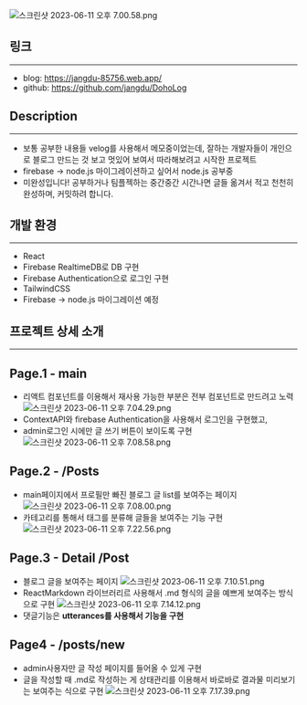 ![스크린샷 2023-06-11 오후 7.00.58.png](https://s3-us-west-2.amazonaws.com/secure.notion-static.com/846047a9-f3e0-474f-ba36-5567353bc3ee/%E1%84%89%E1%85%B3%E1%84%8F%E1%85%B3%E1%84%85%E1%85%B5%E1%86%AB%E1%84%89%E1%85%A3%E1%86%BA_2023-06-11_%E1%84%8B%E1%85%A9%E1%84%92%E1%85%AE_7.00.58.png)

## 링크

---

- blog: https://jangdu-85756.web.app/
- github: https://github.com/jangdu/DohoLog

## Description

---

- 보통 공부한 내용들 velog를 사용해서 메모중이었는데, 잘하는 개발자들이 개인으로 블로그 만드는 것 보고 멋있어 보여서 따라해보려고 시작한 프로젝트
- firebase → node.js 마이그레이션하고 싶어서 node.js 공부중
- 미완성입니다! 공부하거나 팀플젝하는 중간중간 시간나면 글들 옮겨서 적고 천천히 완성하며, 커밋하려 합니다.

## 개발 환경

---

- React
- Firebase RealtimeDB로 DB 구현
- Firebase Authentication으로 로그인 구현
- TailwindCSS
- Firebase → node.js 마이그레이션 예정

## 프로젝트 상세 소개

---

## Page.1 - main

- 리액트 컴포넌트를 이용해서 재사용 가능한 부분은 전부 컴포넌트로 만드려고 노력
  ![스크린샷 2023-06-11 오후 7.04.29.png](https://s3-us-west-2.amazonaws.com/secure.notion-static.com/843e2951-a666-40bf-ae2a-5608f95594cf/%E1%84%89%E1%85%B3%E1%84%8F%E1%85%B3%E1%84%85%E1%85%B5%E1%86%AB%E1%84%89%E1%85%A3%E1%86%BA_2023-06-11_%E1%84%8B%E1%85%A9%E1%84%92%E1%85%AE_7.04.29.png)
- ContextAPI와 firebase Authentication을 사용해서 로그인을 구현했고,
- admin로그인 시에만 글 쓰기 버튼이 보이도록 구현
  ![스크린샷 2023-06-11 오후 7.08.58.png](https://s3-us-west-2.amazonaws.com/secure.notion-static.com/5ea61bc1-40b0-4861-a093-f548a94602df/%E1%84%89%E1%85%B3%E1%84%8F%E1%85%B3%E1%84%85%E1%85%B5%E1%86%AB%E1%84%89%E1%85%A3%E1%86%BA_2023-06-11_%E1%84%8B%E1%85%A9%E1%84%92%E1%85%AE_7.08.58.png)

## Page.2 - /Posts

- main페이지에서 프로필만 빠진 블로그 글 list를 보여주는 페이지
  ![스크린샷 2023-06-11 오후 7.08.00.png](https://s3-us-west-2.amazonaws.com/secure.notion-static.com/88559f41-a2a2-48e7-bdf3-5c3a5a482156/%E1%84%89%E1%85%B3%E1%84%8F%E1%85%B3%E1%84%85%E1%85%B5%E1%86%AB%E1%84%89%E1%85%A3%E1%86%BA_2023-06-11_%E1%84%8B%E1%85%A9%E1%84%92%E1%85%AE_7.08.00.png)
- 카테고리를 통해서 태그를 분류해 글들을 보여주는 기능 구현
  ![스크린샷 2023-06-11 오후 7.22.56.png](https://s3-us-west-2.amazonaws.com/secure.notion-static.com/38c74d3e-2b17-453f-9612-9d83051d808d/%E1%84%89%E1%85%B3%E1%84%8F%E1%85%B3%E1%84%85%E1%85%B5%E1%86%AB%E1%84%89%E1%85%A3%E1%86%BA_2023-06-11_%E1%84%8B%E1%85%A9%E1%84%92%E1%85%AE_7.22.56.png)

## Page.3 - Detail /Post

- 블로그 글을 보여주는 페이지
  ![스크린샷 2023-06-11 오후 7.10.51.png](https://s3-us-west-2.amazonaws.com/secure.notion-static.com/a9421a57-1a71-4883-b038-f63feb2b186a/%E1%84%89%E1%85%B3%E1%84%8F%E1%85%B3%E1%84%85%E1%85%B5%E1%86%AB%E1%84%89%E1%85%A3%E1%86%BA_2023-06-11_%E1%84%8B%E1%85%A9%E1%84%92%E1%85%AE_7.10.51.png)
- ReactMarkdown 라이브러리르 사용해서 .md 형식의 글을 예쁘게 보여주는 방식으로 구현
  ![스크린샷 2023-06-11 오후 7.14.12.png](https://s3-us-west-2.amazonaws.com/secure.notion-static.com/77946ec4-c177-4ad7-a69d-85fbea74270d/%E1%84%89%E1%85%B3%E1%84%8F%E1%85%B3%E1%84%85%E1%85%B5%E1%86%AB%E1%84%89%E1%85%A3%E1%86%BA_2023-06-11_%E1%84%8B%E1%85%A9%E1%84%92%E1%85%AE_7.14.12.png)
- 댓글기능은 **utterances를 사용해서 기능을 구현**

## Page4 - /posts/new

- admin사용자만 글 작성 페이지를 들어올 수 있게 구현
- 글을 작성할 때 .md로 작성하는 게 상태관리를 이용해서 바로바로 결과물 미리보기는 보여주는 식으로 구현
  ![스크린샷 2023-06-11 오후 7.17.39.png](https://s3-us-west-2.amazonaws.com/secure.notion-static.com/80578a27-8f0f-424e-b048-07f5f1e47e0f/%E1%84%89%E1%85%B3%E1%84%8F%E1%85%B3%E1%84%85%E1%85%B5%E1%86%AB%E1%84%89%E1%85%A3%E1%86%BA_2023-06-11_%E1%84%8B%E1%85%A9%E1%84%92%E1%85%AE_7.17.39.png)
